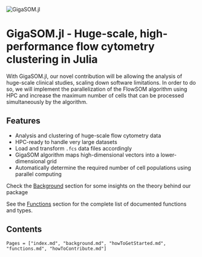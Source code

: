 ![GigaSOM.jl](https://prince.lcsb.uni.lu/GigaSOM.jl/img/logo-GigaSOM.jl.png?maxAge=0)

# GigaSOM.jl - Huge-scale, high-performance flow cytometry clustering in Julia

With GigaSOM.jl, our novel contribution will be allowing the analysis of huge-scale clinical studies,
scaling down software limitations. In order to do so, we will implement the parallelization of the FlowSOM algorithm
using HPC and increase the maximum number of cells that can be processed simultaneously by the algorithm.

## Features

- Analysis and clustering of huge-scale flow cytometry data
- HPC-ready to handle very large datasets
- Load and transform `.fcs` data files accordingly
- GigaSOM algorithm maps high-dimensional vectors into a lower-dimensional grid
- Automatically determine the required number of cell populations using parallel computing

Check the [Background](@ref) section for some insights on the theory behind our package

See the [Functions](@ref) section for the complete list of documented functions and types.

## Contents

```@contents
Pages = ["index.md", "background.md", "howToGetStarted.md", "functions.md", "howToContribute.md"]
```
